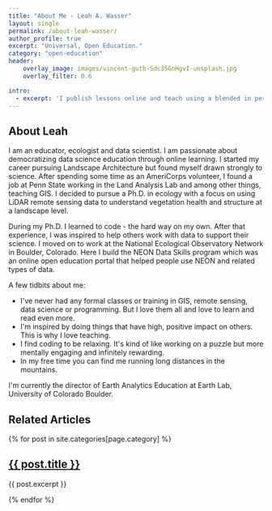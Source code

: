```yaml
---
title: "About Me - Leah A. Wasser"
layout: single
permalink: /about-leah-wasser/
author_profile: true
excerpt: "Universal, Open Education."
category: "open-education"
header:
    overlay_image: images/vincent-guth-Sdc35GnHgvI-unsplash.jpg
    overlay_filter: 0.6

intro:
  - excerpt: 'I publish lessons online and teach using a blended in person and online approach to open doors for non traditional students who may not otherwise have access to learning earth data science.'
---
```


## About Leah

I am an educator, ecologist and data scientist. I am passionate about democratizing
data science education through online learning. I started my career pursuing
Landscape Architecture but found myself drawn strongly to science. After spending
some time as an AmeriCorps volunteer, I found a job at Penn State working in the
Land Analysis Lab and among other things, teaching GIS. I decided to pursue a
Ph.D. in ecology with a focus on using LiDAR remote sensing data to understand
vegetation health and structure at a landscape level.

During my Ph.D. I learned to code - the hard way on my own. After that experience,
I was inspired to help others work with data to support their science. I moved
on to work at the National Ecological Observatory Network in Boulder, Colorado.
Here I build the NEON Data Skills program which was an online open education
portal that helped people use NEON and related types of data.

A few tidbits about me:

* I've never had any formal classes or training in GIS, remote sensing, data science or programming. But I love them all and love to learn and read even more.
* I'm inspired by doing things that have high, positive impact on others. This is why I love teaching.
* I find coding to be relaxing. It's kind of like working on a puzzle but more mentally engaging and infinitely rewarding.
* In my free time you can find me running long distances in the mountains.  

I'm currently the director of Earth Analytics Education at Earth Lab, University
of Colorado Boulder.

## Related Articles
<div class="list__item">
{% for post in site.categories[page.category] %}
<!-- List all posts in the page category  -->
<!-- Somehow loop through each class lesson and count - right now i'm not including category on series pages -->
<div class="list__item">
<article class="archive__item">
  <h2 class="archive__item-title"><a href="{{ site.baseurl }}{{ post.url}}">{{ post.title }}</a></h2>
  <p class="archive__item-excerpt">{{ post.excerpt }}</p>
</article>
</div>
{% endfor %}
</div>
